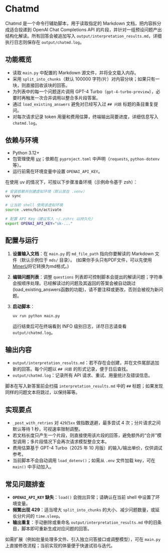 # Chatmd

Chatmd 是一个命令行辅助脚本，用于读取指定的 Markdown 文档，把内容拆分成适合投递到 OpenAI Chat Completions API 的片段，并针对一组预设问题产出结构化解读。所有回答会被追加写入 `output/interpretation_results.md`，详细执行日志则保存在 `output/chatmd.log`。

## 功能概览
- 读取 `main.py` 中配置的 Markdown 源文件，并将全文载入内存。
- 采用 `split_into_chunks`（默认 100000 字符/片）对内容分块；如果只有一块，则直接回收该块的回答。
- 为列表中的每一个问题逐片调用 GPT-4 Turbo（`gpt-4-turbo-preview`），必要时再触发一次合并调用以整合多片段答案。
- 通过 `load_existing_answers` 避免对已经写入过 `## 问题` 标题的条目重复提问。
- 对每次请求记录 token 用量和费用估算，终端输出简要进度，详细信息写入 `chatmd.log`。

## 依赖与环境
- Python 3.12+
- 包管理使用 [uv](https://github.com/astral-sh/uv)；依赖在 `pyproject.toml` 中声明（`requests`, `python-dotenv` 等）。
- 运行前需在环境变量中设置 `OPENAI_API_KEY`。

在使用 uv 的情况下，可按以下步骤准备环境（示例命令基于 zsh）：

```bash
# 安装依赖并创建虚拟环境（默认放在 .venv）
uv sync

# 让当前 shell 使用该虚拟环境
source .venv/bin/activate

# 配置 API Key（建议写入 ~/.zshrc 以持久化）
export OPENAI_API_KEY="sk-..."
```

## 配置与运行
1. **设置输入文档**：在 `main.py` 的 `md_file_path` 指向你要解读的 Markdown 文件（默认示例位于 `mds/` 目录）。
(如果你手头只有PDF文件，可以先使用[MinerU](https://mineru.net/OpenSourceTools/Extractor/)将它转换为md格式。)

2. **编辑问题列表**：调整 `questions` 列表即可控制脚本会提出的解读问题；字符串会按顺序处理。已经解读过的问题及其返回的答案会被自动跳过(load_existing_answers函数的功能)，请不要注释或更改，否则会被视为新问题。

3. **启动脚本**：
   ```bash
   uv run python main.py
   ```
   运行结束后可在终端看到 INFO 级别日志，详尽日志请查看 `output/chatmd.log`。

## 输出内容
- `output/interpretation_results.md`：若不存在会创建，并在文件尾部追加新的回答。每个问题以 `## 问题` 的形式记录，便于日后查找。
- `output/chatmd.log`：记录所有 API 请求、重试、用量统计及错误信息。

脚本在写入新答案前会扫描 `interpretation_results.md` 中的 `##` 标题；如果发现同样的问题文本将跳过，以保持幂等。

## 实现要点
- `_post_with_retries` 对 `429`/`5xx` 做指数退避，最多尝试 4 次；分片请求之间默认等待 1 秒，可视速率限制调整。
- 若文档长度只产生一个片段，则直接使用该片段的回答，避免额外的“合并”模型调用；多片段情况下会再次请求模型整合文本。
- 费用估算基于 GPT-4 Turbo（2025 年 10 月版）的输入/输出单价，仅供调试参考。
- 当前脚本不会自动调用 `load_dotenv()`；如需从 `.env` 文件加载 key，可在 `main()` 中手动加入。

## 常见问题排查
- **`OPENAI_API_KEY` 缺失**：`load()` 会抛出异常；请确认在当前 shell 中设置了环境变量。
- **频繁出现 429**：适当增大 `split_into_chunks` 的大小、减少问题数量，或延长分片间的 `time.sleep`。
- **输出重复**：手动删除或重命名 `output/interpretation_results.md` 中的旧条目，脚本即可重新生成对应问题的回答。

如需扩展（例如批量处理多文件、引入独立问答接口或调整模型），可在 `main.py` 上直接修改流程；当前实现的体量便于快速试验与迭代。
